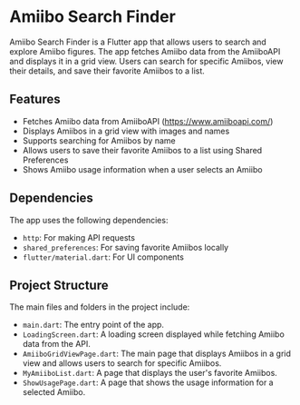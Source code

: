 # Amiibo Search Finder

Amiibo Search Finder is a Flutter app that allows users to search and explore Amiibo figures. The app fetches Amiibo data from the AmiiboAPI and displays it in a grid view. Users can search for specific Amiibos, view their details, and save their favorite Amiibos to a list.

## Features

- Fetches Amiibo data from AmiiboAPI (https://www.amiiboapi.com/)
- Displays Amiibos in a grid view with images and names
- Supports searching for Amiibos by name
- Allows users to save their favorite Amiibos to a list using Shared Preferences
- Shows Amiibo usage information when a user selects an Amiibo


## Dependencies

The app uses the following dependencies:

- `http`: For making API requests
- `shared_preferences`: For saving favorite Amiibos locally
- `flutter/material.dart`: For UI components

## Project Structure

The main files and folders in the project include:

- `main.dart`: The entry point of the app.
- `LoadingScreen.dart`: A loading screen displayed while fetching Amiibo data from the API.
- `AmiiboGridViewPage.dart`: The main page that displays Amiibos in a grid view and allows users to search for specific Amiibos.
- `MyAmiiboList.dart`: A page that displays the user's favorite Amiibos.
- `ShowUsagePage.dart`: A page that shows the usage information for a selected Amiibo.
